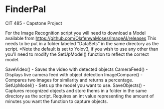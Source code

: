 # FinderPal
CIT  485 - Capstone Project


For  the Image Recognition script you will need to download a Model available from
https://github.com/OlafenwaMoses/ImageAI/releases
This needs to be put in a folder labeled "DataSets" in the same directory as the script.
*Note the default is set to Yolov3, if you wish to use any other than you'll need to modify
the SetUpModel() function to reflect the correct model.


SaveVideo() - Saves the video with detected objects
CameraFeed() - Displays live camera feed with object detection
ImageCompare() - Compares two images for similarity and returns a percentage.
SetUpModel() - Sets up the model you want to use.
SaveObjects() - Captures recognized objects and store thems in a folder in the same directory as the script.
Requires an int value representing the amount of minutes you want the function to capture objects.